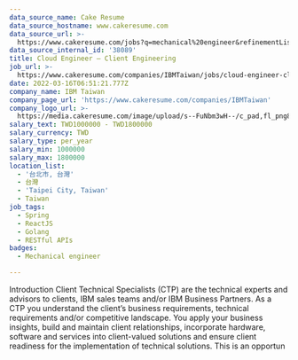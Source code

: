```yaml
---
data_source_name: Cake Resume
data_source_hostname: www.cakeresume.com
data_source_url: >-
  https://www.cakeresume.com/jobs?q=mechanical%20engineer&refinementList%5Blang_name%5D%5B0%5D=English&refinementList%5Bsalary_type%5D=per_year&range%5Bsalary_range%5D%5Bmin%5D=1000000&page=3
data_source_internal_id: '38089'
title: Cloud Engineer – Client Engineering
job_url: >-
  https://www.cakeresume.com/companies/IBMTaiwan/jobs/cloud-engineer-client-engineering
date: 2022-03-16T06:51:21.777Z
company_name: IBM Taiwan
company_page_url: 'https://www.cakeresume.com/companies/IBMTaiwan'
company_logo_url: >-
  https://media.cakeresume.com/image/upload/s--FuNbm3wH--/c_pad,fl_png8,h_200,w_200/v1570010852/lsp0jfstllwess1vmg8h.png
salary_text: TWD1000000 - TWD1800000
salary_currency: TWD
salary_type: per_year
salary_min: 1000000
salary_max: 1800000
location_list:
  - '台北市, 台灣'
  - 台灣
  - 'Taipei City, Taiwan'
  - Taiwan
job_tags:
  - Spring
  - ReactJS
  - Golang
  - RESTful APIs
badges:
  - Mechanical engineer

---
```


Introduction Client Technical Specialists (CTP) are the technical experts and advisors to clients, IBM sales teams and/or IBM Business Partners. As a CTP you understand the client’s business requirements, technical requirements and/or competitive landscape. You apply your business insights, build and maintain client relationships, incorporate hardware, software and services into client-valued solutions and ensure client readiness for the implementation of technical solutions. This is an opportun